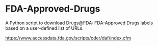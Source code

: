 #  FDA-Approved-Drugs
A Python script to download Drugs@FDA: FDA-Approved Drugs labels based on a user-defined list of URLs.

https://www.accessdata.fda.gov/scripts/cder/daf/index.cfm
